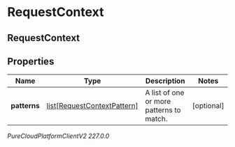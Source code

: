 # RequestContext

## RequestContext

## Properties

|Name | Type | Description | Notes|
|------------ | ------------- | ------------- | -------------|
| **patterns** | [list[RequestContextPattern]](RequestContextPattern) | A list of one or more patterns to match. | [optional] |



_PureCloudPlatformClientV2 227.0.0_
